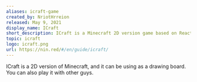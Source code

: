 ```yaml
---
aliases: icraft-game
created_by: NriotHrreion
released: May 9, 2021
display_name: ICraft
short_description: ICraft is a Minecraft 2D version game based on React.js
topic: icraft
logo: icraft.png
url: https://nin.red/#/en/guide/icraft/
---
```

ICraft is a 2D version of Minecraft, and it can be using as a drawing board. You can also play it with other guys.
